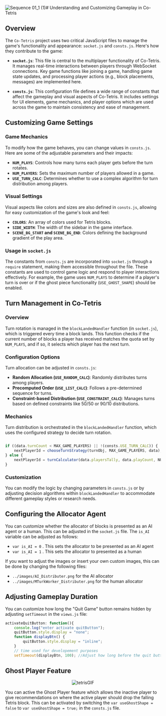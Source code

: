 ![Sequence 01_1 (1)](https://github.com/hbclaure/Co_Tetris_n_2021/assets/16567310/3684a1cd-732a-4af0-bdad-5e443d91adbf)# Understanding and Customizing Gameplay in Co-Tetris

## Overview

The `Co-Tetris` project uses two critical JavaScript files to manage the game's functionality and appearance: `socket.js` and `consts.js`. Here's how they contribute to the game:

- **`socket.js`**: This file is central to the multiplayer functionality of Co-Tetris. It manages real-time interactions between players through WebSocket connections. Key game functions like joining a game, handling game state updates, and processing player actions (e.g., block placements, messages) are implemented here.
  
- **`consts.js`**: This configuration file defines a wide range of constants that affect the gameplay and visual aspects of Co-Tetris. It includes settings for UI elements, game mechanics, and player options which are used across the game to maintain consistency and ease of management.

## Customizing Game Settings

### Game Mechanics

To modify how the game behaves, you can change values in `consts.js`. Here are some of the adjustable parameters and their impacts:

- **`NUM_PLAYS`**: Controls how many turns each player gets before the turn rotates.
- **`NUM_PLAYERS`**: Sets the maximum number of players allowed in a game.
- **`USE_TURN_CALC`**: Determines whether to use a complex algorithm for turn distribution among players.

### Visual Settings

Visual aspects like colors and sizes are also defined in `consts.js`, allowing for easy customization of the game's look and feel:

- **`COLORS`**: An array of colors used for Tetris blocks.
- **`SIDE_WIDTH`**: The width of the sidebar in the game interface.
- **`SCENE_BG_START` and `SCENE_BG_END`**: Colors defining the background gradient of the play area.

### Usage in `socket.js`

The constants from `consts.js` are incorporated into `socket.js` through a `require` statement, making them accessible throughout the file. These constants are used to control game logic and respond to player interactions effectively. For example, the game uses `NUM_PLAYS` to determine if a player's turn is over or if the ghost piece functionality (`USE_GHOST_SHAPE`) should be enabled.



## Turn Management in Co-Tetris

### Overview

Turn rotation is managed in the `blockLandedHandler` function (in `socket.js`), which is triggered every time a block lands. This function checks if the current number of blocks a player has received matches the quota set by `NUM_PLAYS`, and if so, it selects which player has the next turn.


### Configuration Options

Turn allocation can be adjusted in `consts.js`:
- **Random Allocation (`USE_RANDOM_CALC`)**: Randomly distributes turns among players.
- **Precomputed Order (`USE_LIST_CALC`)**: Follows a pre-determined sequence for turns.
- **Constraint-based Distribution (`USE_CONSTRAINT_CALC`)**: Manages turns based on defined constraints like 50/50 or 90/10 distributions.

### Mechanics

Turn distribution is orchestrated in the `blockLandedHandler` function, which uses the configured strategy to decide turn rotation.

```javascript

if ((data.turnCount < MAX_GAME_PLAYERS) || !(consts.USE_TURN_CALC)) {
    nextPlayerId = chooseTurnStrategy(turnObj, MAX_GAME_PLAYERS, data);
} else {
    nextPlayerId = turnCalculator(data.playersTally, data.playCount, NUM_PLAYS, MAX_SCORE);
}
```

### Customization

You can modify the logic by changing parameters in `consts.js` or by adjusting decision algorithms within `blockLandedHandler` to accommodate different gameplay styles or research needs.

## Configuring the Allocator Agent

You can customize whether the allocator of blocks is presented as an AI agent or a human. This can be adjusted in the `socket.js` file. The `is_AI` variable can be adjusted as follows:
- `var is_AI = 0` . This sets the allocator to be presented as an AI agent
- `var is_AI = 1` . This sets the allocator to presented as a human

If you want to adjust the images or insert your own custom images, this can be done by changing the following files:
- `../images/AI_Distributer.png` for the AI allocator
- `../images/MTurkWorker_Distributer.png` for the human allocator

## Adjusting Gameplay Duration 

You can customize how long the "Quit Game" button remains hidden by adjusting `setTimeout` in the `views.js` file: 
```javascript
activateQuitButton: function(){
    console.log("enter activate quitButton");
    quitButton.style.display = "none";
    function displayBtn() {
        quitButton.style.display = "inline";
    }
    // time used for developement purposes
    setTimeout(displayBtn, 100); //Adjust how long before the quit button is programmed to appear 
```

## Ghost Player Feature
<p align="center">
  <img src="https://github.com/hbclaure/Co_Tetris_n_2021/assets/16567310/d2c66540-f331-4b66-9803-78067e8519ba" alt="tetrisGIF">
</p>




You can active the Ghost Player feature which allows the inactive player to give recommendations on where the active player should drop the falling Tetris block. This can be activated by switching the `var useGhostShape = false` to `var useGhostShape = true;` in the `consts.js` file. 
